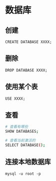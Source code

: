 # 数据库

## 创建

```
CREATE DATABASE XXXX;
```

## 删除

```
DROP DATABASE XXXX;
```

## 使用某个表

```
USE XXXX;
```

## 查看

```bash
# 查看有哪些
SHOW DATABASES;

# 查看当前激活的
SELECT DATABASE();
```

## 连接本地数据库

```
mysql -u root -p
```
